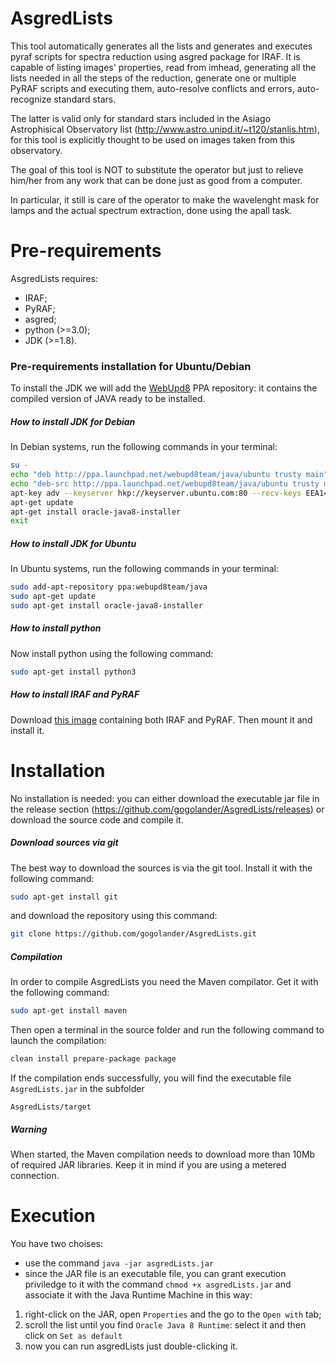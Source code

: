 # AsgredLists
This tool automatically generates all the lists and generates and executes pyraf scripts for spectra reduction using asgred package for IRAF.
It is capable of listing images' properties, read from imhead, generating all the lists needed in all the steps of the reduction, generate one or multiple PyRAF scripts and executing them, auto-resolve conflicts and errors, auto-recognize standard stars.

The latter is valid only for standard stars included in the Asiago Astrophisical Observatory list (http://www.astro.unipd.it/~t120/stanlis.htm), for this tool is explicitly thought to be used on images taken from this observatory.

The goal of this tool is NOT to substitute the operator but just to relieve him/her from any work that can be done just as good from a computer.

In particular, it still is care of the operator to make the wavelenght mask for lamps and the actual spectrum extraction, done using the apall task.

# Pre-requirements
AsgredLists requires:
 * IRAF;
 * PyRAF;
 * asgred;
 * python (>=3.0);
 * JDK (>=1.8).

### Pre-requirements installation for Ubuntu/Debian
To install the JDK we will add the <a href="http://ppa.webupd8.org/">WebUpd8</a> PPA repository: it contains the compiled version of JAVA ready to be installed.
##### How to install JDK for Debian
In Debian systems, run the following commands in your terminal:
```sh
su -
echo "deb http://ppa.launchpad.net/webupd8team/java/ubuntu trusty main" | tee /etc/apt/sources.list.d/webupd8team-java.list
echo "deb-src http://ppa.launchpad.net/webupd8team/java/ubuntu trusty main" | tee -a /etc/apt/sources.list.d/webupd8team-java.list
apt-key adv --keyserver hkp://keyserver.ubuntu.com:80 --recv-keys EEA14886
apt-get update
apt-get install oracle-java8-installer
exit
```
##### How to install JDK for Ubuntu
In Ubuntu systems, run the following commands in your terminal:
```sh
sudo add-apt-repository ppa:webupd8team/java
sudo apt-get update
sudo apt-get install oracle-java8-installer
```
##### How to install python
Now install python using the following command:
```sh
sudo apt-get install python3
```
##### How to install IRAF and PyRAF
Download <a href="http://www.astro.uson.mx/favilac/downloads/ubuntu-iraf/iso/">this image</a> containing both IRAF and PyRAF.
Then mount it and install it.

# Installation
No installation is needed: you can either download the executable jar file in the release section (https://github.com/gogolander/AsgredLists/releases) or download the source code and compile it.
##### Download sources via git
The best way to download the sources is via the git tool. Install it with the following command:
```sh
sudo apt-get install git
```
and download the repository using this command:
```sh
git clone https://github.com/gogolander/AsgredLists.git
```
##### Compilation
In order to compile AsgredLists you need the Maven compilator. Get it with the following command:
```sh
sudo apt-get install maven
```
Then open a terminal in the source folder and run the following command to launch the compilation:
```sh
clean install prepare-package package
```
If the compilation ends successfully, you will find the executable file ```AsgredLists.jar``` in the subfolder
```
AsgredLists/target
```
##### Warning
When started, the Maven compilation needs to download more than 10Mb of required JAR libraries. Keep it in mind if you are using a metered connection.

# Execution
You have two choises:
 * use the command ```java -jar asgredLists.jar```
 * since the JAR file is an executable file, you can grant execution priviledge to it with the command ```chmod +x asgredLists.jar``` and associate it with the Java Runtime Machine in this way:
  1. right-click on the JAR, open ```Properties``` and the go to the ```Open with``` tab;
  2. scroll the list until you find ```Oracle Java 8 Runtime```: select it and then click on ```Set as default```
  3. now you can run asgredLists just double-clicking it.
 
